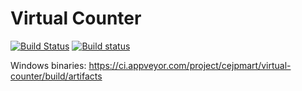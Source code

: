# Virtual Counter
[![Build Status](https://travis-ci.org/mcejp/virtual-counter.svg?branch=master)](https://travis-ci.org/mcejp/virtual-counter)
[![Build status](https://ci.appveyor.com/api/projects/status/tsmy3o1q7wi45rxs?svg=true)](https://ci.appveyor.com/project/cejpmart/virtual-counter)

Windows binaries: https://ci.appveyor.com/project/cejpmart/virtual-counter/build/artifacts
